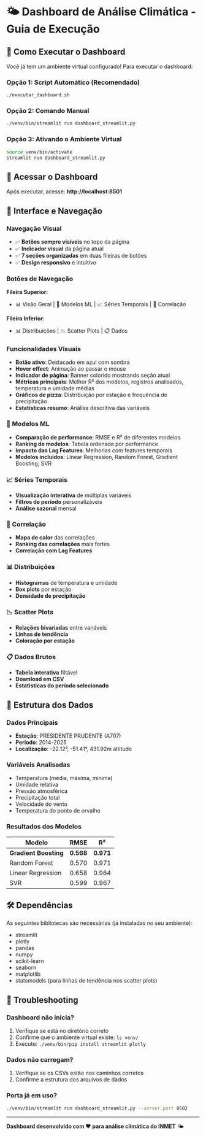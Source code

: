 # 🌤️ Dashboard de Análise Climática - Guia de Execução

## 🚀 Como Executar o Dashboard

Você já tem um ambiente virtual configurado! Para executar o dashboard:

### Opção 1: Script Automático (Recomendado)
```bash
./executar_dashboard.sh
```

### Opção 2: Comando Manual
```bash
./venv/bin/streamlit run dashboard_streamlit.py
```

### Opção 3: Ativando o Ambiente Virtual
```bash
source venv/bin/activate
streamlit run dashboard_streamlit.py
```

## 📍 Acessar o Dashboard

Após executar, acesse: **http://localhost:8501**

## 🎨 Interface e Navegação

### **Navegação Visual**
- ✅ **Botões sempre visíveis** no topo da página
- ✅ **Indicador visual** da página atual
- ✅ **7 seções organizadas** em duas fileiras de botões
- ✅ **Design responsivo** e intuitivo

### **Botões de Navegação**
**Fileira Superior:**
- 📊 Visão Geral | 🤖 Modelos ML | 📈 Séries Temporais | 🔗 Correlação

**Fileira Inferior:**
- 📊 Distribuições | 📉 Scatter Plots | 📋 Dados

### **Funcionalidades Visuais**
- **Botão ativo**: Destacado em azul com sombra
- **Hover effect**: Animação ao passar o mouse
- **Indicador de página**: Banner colorido mostrando seção atual
- **Métricas principais**: Melhor R² dos modelos, registros analisados, temperatura e umidade médias
- **Gráficos de pizza**: Distribuição por estação e frequência de precipitação
- **Estatísticas resumo**: Análise descritiva das variáveis

### 🤖 Modelos ML
- **Comparação de performance**: RMSE e R² de diferentes modelos
- **Ranking de modelos**: Tabela ordenada por performance
- **Impacto das Lag Features**: Melhorias com features temporais
- **Modelos incluídos**: Linear Regression, Random Forest, Gradient Boosting, SVR

### 📈 Séries Temporais
- **Visualização interativa** de múltiplas variáveis
- **Filtros de período** personalizáveis
- **Análise sazonal** mensal

### 🔗 Correlação
- **Mapa de calor** das correlações
- **Ranking das correlações** mais fortes
- **Correlação com Lag Features**

### 📊 Distribuições
- **Histogramas** de temperatura e umidade
- **Box plots** por estação
- **Densidade de precipitação**

### 📉 Scatter Plots
- **Relações bivariadas** entre variáveis
- **Linhas de tendência**
- **Coloração por estação**

### 📋 Dados Brutos
- **Tabela interativa** filtável
- **Download em CSV**
- **Estatísticas do período selecionado**

## 📁 Estrutura dos Dados

### Dados Principais
- **Estação**: PRESIDENTE PRUDENTE (A707)
- **Período**: 2014-2025
- **Localização**: -22.12°, -51.41°, 431.92m altitude

### Variáveis Analisadas
- Temperatura (média, máxima, mínima)
- Umidade relativa
- Pressão atmosférica
- Precipitação total
- Velocidade do vento
- Temperatura do ponto de orvalho

### Resultados dos Modelos
| Modelo | RMSE | R² |
|--------|------|-----|
| **Gradient Boosting** | **0.568** | **0.971** |
| Random Forest | 0.570 | 0.971 |
| Linear Regression | 0.658 | 0.964 |
| SVR | 0.599 | 0.967 |

## 🛠️ Dependências

As seguintes bibliotecas são necessárias (já instaladas no seu ambiente):
- streamlit
- plotly
- pandas
- numpy
- scikit-learn
- seaborn
- matplotlib
- statsmodels (para linhas de tendência nos scatter plots)

## 📧 Troubleshooting

### Dashboard não inicia?
1. Verifique se está no diretório correto
2. Confirme que o ambiente virtual existe: `ls venv/`
3. Execute: `./venv/bin/pip install streamlit plotly`

### Dados não carregam?
1. Verifique se os CSVs estão nos caminhos corretos
2. Confirme a estrutura dos arquivos de dados

### Porta já em uso?
```bash
./venv/bin/streamlit run dashboard_streamlit.py --server.port 8502
```

---

**Dashboard desenvolvido com ❤️ para análise climática do INMET** 🌤️
